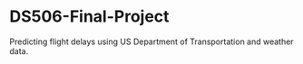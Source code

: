 # DS506-Final-Project
Predicting flight delays using US Department of Transportation and weather data.
